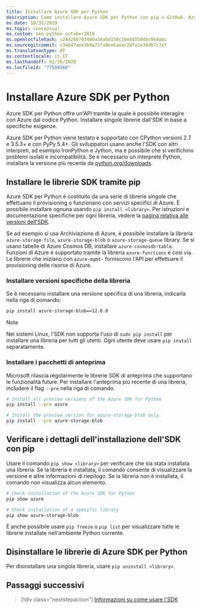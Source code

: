 ```yaml
---
title: Installare Azure SDK per Python
description: Come installare Azure SDK per Python con pip o GitHub. Azure SDK può essere installato in forma di librerie singole o come pacchetto completo.
ms.date: 10/31/2019
ms.topic: conceptual
ms.custom: seo-python-october2019
ms.openlocfilehash: c244280703400a3dabd150c10e66550dbc064abc
ms.sourcegitcommit: c34647aee3b9a72fa0ee6aeac2dfa1e36d67c7ef
ms.translationtype: HT
ms.contentlocale: it-IT
ms.lasthandoff: 02/20/2020
ms.locfileid: "77504560"
---
```

# <a name="install-the-azure-sdk-for-python"></a>Installare Azure SDK per Python

Azure SDK per Python offre un'API tramite la quale è possibile interagire con Azure dal codice Python. Installare singole librerie dall'SDK in base a specifiche esigenze.

Azure SDK per Python viene testato e supportato con CPython versioni 2.7 e 3.5.3+ e con PyPy 5.4+. Gli sviluppatori usano anche l'SDK con altri interpreti, ad esempio IronPython e Jython, ma è possibile che si verifichino problemi isolati e incompatibilità. Se è necessario un interprete Python, installare la versione più recente da [python.org/downloads](https://www.python.org/downloads).

## <a name="install-sdk-libraries-using-pip"></a>Installare le librerie SDK tramite pip

Azure SDK per Python è costituito da una serie di librerie singole che effettuano il provisioning o funzionano con servizi specifici di Azure. È possibile installare ognuna usando `pip install <library>`. Per istruzioni e documentazione specifiche per ogni libreria, vedere la [pagina relativa alle versioni dell'SDK](https://azure.github.io/azure-sdk/releases/latest/python.html).

Se ad esempio si usa Archiviazione di Azure, è possibile installare la libreria `azure-storage-file`, `azure-storage-blob` o `azure-storage-queue` library. Se si usano tabelle di Azure Cosmos DB, installare `azure-cosmosdb-table`. Funzioni di Azure è supportato tramite la libreria `azure-functions` e così via. Le librerie che iniziano con `azure-mgmt-` forniscono l'API per effettuare il provisioning delle risorse di Azure.

### <a name="install-specific-library-versions"></a>Installare versioni specifiche della libreria

Se è necessario installare una versione specifica di una libreria, indicarla nella riga di comando:

```bash
pip install azure-storage-blob==12.0.0
```

> [!NOTE]
> Nei sistemi Linux, l'SDK non supporta l'uso di `sudo pip install` per installare una libreria per tutti gli utenti. Ogni utente deve usare `pip install` separatamente. 

### <a name="install-preview-packages"></a>Installare i pacchetti di anteprima

Microsoft rilascia regolarmente le librerie SDK di anteprima che supportano le funzionalità future. Per installare l'anteprima più recente di una libreria, includere il flag `--pre` nella riga di comando. 

```bash
# Install all preview versions of the Azure SDK for Python
pip install --pre azure

# Install the preview version for azure-storage-blob only.
pip install --pre azure-storage-blob
```

## <a name="verify-sdk-installation-details-with-pip"></a>Verificare i dettagli dell'installazione dell'SDK con pip

Usare il comando `pip show <library>` per verificare che sia stata installata una libreria. Se la libreria è installata, il comando consente di visualizzare la versione e altre informazioni di riepilogo. Se la libreria non è installata, il comando non visualizza alcun elemento.

```bash
# Check installation of the Azure SDK for Python
pip show azure

# Check installation of a specific library
pip show azure-storage-blob
```

È anche possibile usare `pip freeze` o `pip list` per visualizzare tutte le librerie installate nell'ambiente Python corrente.

## <a name="uninstall-azure-sdk-for-python-libraries"></a>Disinstallare le librerie di Azure SDK per Python

Per disinstallare una singola libreria, usare `pip uninstall <library>`.

## <a name="next-steps"></a>Passaggi successivi

> [!div class="nextstepaction"]
> [Informazioni su come usare l'SDK](python-sdk-azure-get-started.yml)
